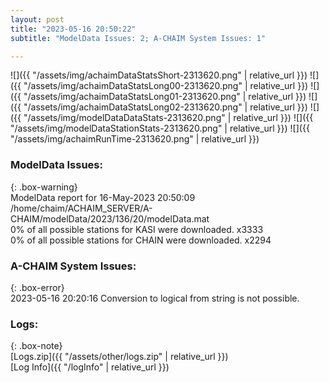 ```yaml
---
layout: post
title: "2023-05-16 20:50:22"
subtitle: "ModelData Issues: 2; A-CHAIM System Issues: 1"

---
```


![]({{ "/assets/img/achaimDataStatsShort-2313620.png" | relative_url }})
![]({{ "/assets/img/achaimDataStatsLong00-2313620.png" | relative_url }})
![]({{ "/assets/img/achaimDataStatsLong01-2313620.png" | relative_url }})
![]({{ "/assets/img/achaimDataStatsLong02-2313620.png" | relative_url }})
![]({{ "/assets/img/modelDataDataStats-2313620.png" | relative_url }})
![]({{ "/assets/img/modelDataStationStats-2313620.png" | relative_url }})
![]({{ "/assets/img/achaimRunTime-2313620.png" | relative_url }})


### ModelData Issues:  
  
{: .box-warning}  
 ModelData report for 16-May-2023 20:50:09   
 /home/chaim/ACHAIM_SERVER/A-CHAIM/modelData/2023/136/20/modelData.mat   
 0% of all possible stations for KASI were downloaded. x3333   
 0% of all possible stations for CHAIN were downloaded. x2294   
  
### A-CHAIM System Issues:  
  
{: .box-error}  
2023-05-16 20:20:16 Conversion to logical from string is not possible.  

### Logs:  
  
{: .box-note}  
[Logs.zip]({{ "/assets/other/logs.zip" | relative_url }})  
[Log Info]({{ "/logInfo" | relative_url }})  
